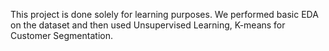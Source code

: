 This project is done solely for learning purposes. We performed basic EDA on the dataset and then used Unsupervised Learning, K-means for Customer Segmentation.
